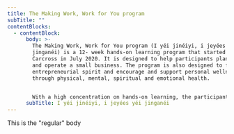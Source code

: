 ```yaml
---
title: The Making Work, Work for You program
subTitle: ""
contentBlocks:
  - contentBlock:
      body: >-
        The Making Work, Work for You program (I yéi jinéiyi, i jeyées yéi
        jinganéi) is a 12- week hands-on learning program that started in
        Carcross in July 2020. It is designed to help participants plan, develop
        and operate a small business. The program is also designed to foster an
        entrepreneurial spirit and encourage and support personal wellness
        through physical, mental, spiritual and emotional health.


        With a high concentration on hands-on learning, the participants of the program have already experienced running multiple pop-up businesses at the Whitehorse Outdoor Fireweed Community Market in Shipyards Park. This has been a great opportunity to practice the skills needed to run a small business from start to finish. The participants have experimented with a traditional bannock recipe and created new flavours weekly to sell at the market. They sell the fresh bannock with hand-picked fireweed flower jelly, and sweetened earl grey tea with fireweed simple syrup.
      subTitle: I yéi jinéiyi, i jeyées yéi jinganéi
---
```

This is the "regular" body